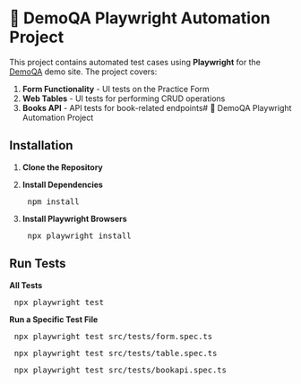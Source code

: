 # 📘 DemoQA Playwright Automation Project

This project contains automated test cases using **Playwright** for the [DemoQA](https://demoqa.com/) demo site. The project covers:

1. **Form Functionality** - UI tests on the Practice Form  
2. **Web Tables** - UI tests for performing CRUD operations  
3. **Books API** - API tests for book-related endpoints# 📘 DemoQA Playwright Automation Project


## Installation

1. **Clone the Repository**

2. **Install Dependencies**
   <pre> npm install </pre>
   
4. **Install Playwright Browsers**
   <pre> npx playwright install </pre>

## Run Tests

**All Tests**
<pre> npx playwright test </pre>

**Run a Specific Test File**
<pre> npx playwright test src/tests/form.spec.ts </pre> 
<pre> npx playwright test src/tests/table.spec.ts </pre>  
<pre> npx playwright test src/tests/bookapi.spec.ts </pre>

